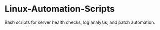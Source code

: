 # Linux-Automation-Scripts
Bash scripts for server health checks, log analysis, and patch automation.
